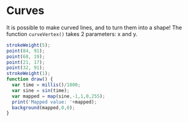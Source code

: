 # Curves

It is possible to make curved lines, and to turn them into a shape! The function `curveVertex()` takes 2 parameters: x and y.

```javascript
strokeWeight(5);
point(84, 91);
point(68, 19);
point(21, 17);
point(32, 91);
strokeWeight(1);
function draw() {
  var time = millis()/1000;
  var sine = sin(time);
  var mapped = map(sine,-1,1,0,255);
  print('Mapped value: '+mapped);
  background(mapped,0,0);
}
```

